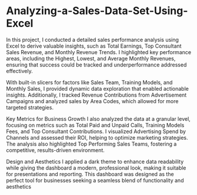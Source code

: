 # Analyzing-a-Sales-Data-Set-Using-Excel

In this project, I conducted a detailed sales performance analysis using Excel to derive valuable insights, such as Total Earnings, Top Consultant Sales Revenue, and Monthly Revenue Trends. I highlighted key performance areas, including the Highest, Lowest, and Average Monthly Revenues, ensuring that success could be tracked and underperformance addressed effectively.

With built-in slicers for factors like Sales Team, Training Models, and Monthly Sales, I provided dynamic data exploration that enabled actionable insights. Additionally, I tracked Revenue Contributions from Advertisement Campaigns and analyzed sales by Area Codes, which allowed for more targeted strategies.

Key Metrics for Business Growth
I also analyzed the data at a granular level, focusing on metrics such as Total Paid and Unpaid Calls, Training Models Fees, and Top Consultant Contributions. I visualized Advertising Spend by Channels and assessed their ROI, helping to optimize marketing strategies. The analysis also highlighted Top Performing Sales Teams, fostering a competitive, results-driven environment.

Design and Aesthetics
I applied a dark theme to enhance data readability while giving the dashboard a modern, professional look, making it suitable for presentations and reporting. This dashboard was designed as the perfect tool for businesses seeking a seamless blend of functionality and aesthetics
